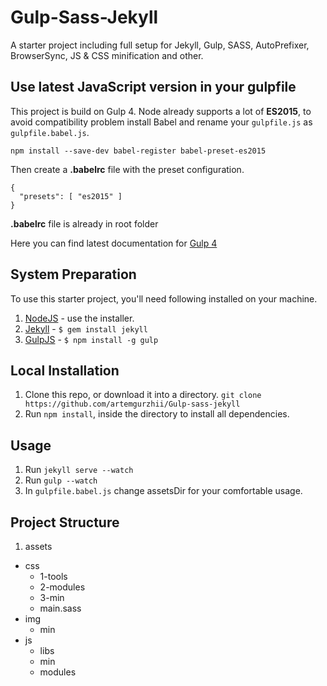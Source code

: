 Gulp-Sass-Jekyll
=============================

A starter project including full setup for Jekyll, Gulp, SASS, AutoPrefixer, BrowserSync, JS &amp; CSS minification and other.


## Use latest JavaScript version in your gulpfile
This project is build on Gulp 4. Node already supports a lot of **ES2015**, to avoid compatibility problem install Babel and rename your `gulpfile.js` as `gulpfile.babel.js`.

```
npm install --save-dev babel-register babel-preset-es2015
```

Then create a **.babelrc** file with the preset configuration.

```
{
  "presets": [ "es2015" ]
}
```

**.babelrc** file is already in root folder

Here you can find latest documentation for
[Gulp 4](https://github.com/gulpjs/gulp/tree/4.0)

## System Preparation

To use this starter project, you'll need following installed on your machine.

1. [NodeJS](http://nodejs.org) - use the installer.
2. [Jekyll](http://jekyllrb.com/) - `$ gem install jekyll`
3. [GulpJS](https://github.com/gulpjs/gulp) - `$ npm install -g gulp`

## Local Installation

1. Clone this repo, or download it into a directory. `git clone https://github.com/artemgurzhii/Gulp-sass-jekyll`
2. Run `npm install`, inside the directory to install all dependencies.

## Usage

1. Run `jekyll serve --watch`
2. Run `gulp --watch`
3. In `gulpfile.babel.js` change assetsDir for your comfortable usage.


## Project Structure
1. assets
 - css
     * 1-tools
     * 2-modules
     * 3-min
     * main.sass
 - img
     * min
 - js
     * libs
     * min
     * modules
